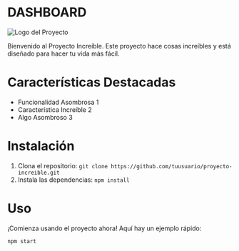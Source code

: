 # DASHBOARD 

![Logo del Proyecto](https://pensionersportal.gov.in/assets/images/dashboard.png)

Bienvenido al Proyecto Increíble. Este proyecto hace cosas increíbles y está diseñado para hacer tu vida más fácil.

# Características Destacadas

- Funcionalidad Asombrosa 1
- Característica Increíble 2
- Algo Asombroso 3

# Instalación

1. Clona el repositorio: `git clone https://github.com/tuusuario/proyecto-increible.git`
2. Instala las dependencias: `npm install`

# Uso

¡Comienza usando el proyecto ahora! Aquí hay un ejemplo rápido:

```bash
npm start
